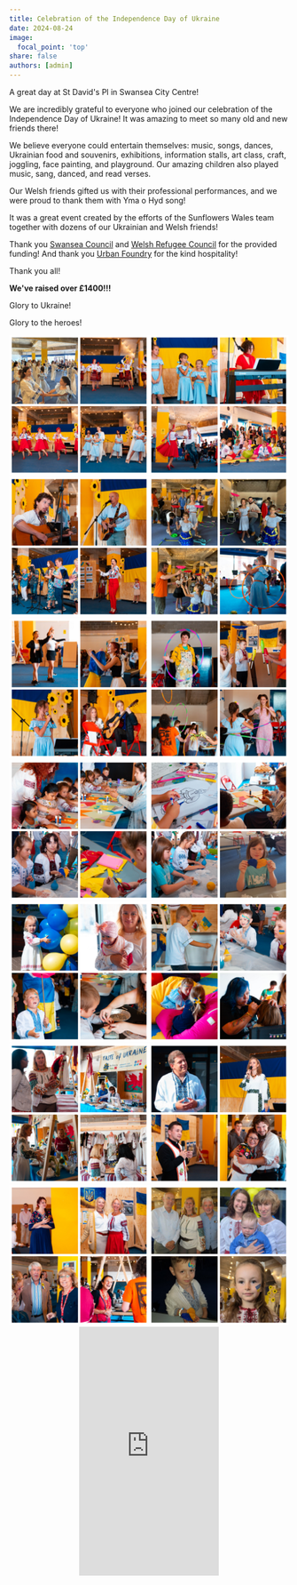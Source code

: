 ```yaml
---
title: Celebration of the Independence Day of Ukraine
date: 2024-08-24
image:
  focal_point: 'top'
share: false
authors: [admin]
---
```


A great day at St David's Pl in Swansea City Centre!

<!--more-->

We are incredibly grateful to everyone who joined our celebration of the Independence Day of Ukraine! It was amazing to meet so many old and new friends there! 

We believe everyone could entertain themselves: music, songs, dances, Ukrainian food and souvenirs, exhibitions, information stalls, art class, craft, joggling, face painting, and playground. Our amazing children also played music, sang, danced, and read verses. 

Our Welsh friends gifted us with their professional performances, and we were proud to thank them with Yma o Hyd song!

It was a great event created by the efforts of the Sunflowers Wales team together with dozens of our Ukrainian and Welsh friends!

Thank you <a href="https://www.swansea.gov.uk/" target="_blank">Swansea Council</a> and <a href="https://wrc.wales/" target="_blank">Welsh Refugee Council</a> for the provided funding! And thank you <a href="https://www.urbanfoundry.co.uk/" target="_blank">Urban Foundry</a> for the kind hospitality!

Thank you all!

**We've raised over £1400!!!**

Glory to Ukraine!

Glory to the heroes!



<div style="margin-top: 0;"><img src="ID2024-1.jpg" alt="ID2024-1" width="50%" style="display: inline; margin-top: 0;"/><img src="ID2024-4.jpg" alt="ID2024-4" width="50%" style="display: inline; margin-top: 0;"/></div>

<div style="margin-top: 0;"><img src="ID2024-3.jpg" alt="ID2024-3" width="50%" style="display: inline; margin-top: 0;"/><img src="ID2024-5.jpg" alt="ID2024-5" width="50%" style="display: inline; margin-top: 0;"/></div>

<div style="margin-top: 0;"><img src="ID2024-2.jpg" alt="ID2024-2" width="50%" style="display: inline; margin-top: 0;"/><img src="ID2024-6.jpg" alt="ID2024-6" width="50%" style="display: inline; margin-top: 0;"/></div>

<div style="margin-top: 0;"><img src="ID2024-7.jpg" alt="ID2024-7" width="50%" style="display: inline; margin-top: 0;"/><img src="ID2024-8.jpg" alt="ID2024-8" width="50%" style="display: inline; margin-top: 0;"/></div>

<div style="margin-top: 0;"><img src="ID2024-9.jpg" alt="ID2024-9" width="50%" style="display: inline; margin-top: 0;"/><img src="ID2024-10.jpg" alt="ID2024-10" width="50%" style="display: inline; margin-top: 0;"/></div>

<div style="margin-top: 0;"><img src="ID2024-11.jpg" alt="ID2024-11" width="50%" style="display: inline; margin-top: 0;"/><img src="ID2024-12.jpg" alt="ID2024-12" width="50%" style="display: inline; margin-top: 0;"/></div>

<div style="margin-top: 0;"><img src="ID2024-13.jpg" alt="ID2024-13" width="50%" style="display: inline; margin-top: 0;"/><img src="ID2024-14.jpg" alt="ID2024-14" width="50%" style="display: inline; margin-top: 0;"/></div>

<div style="display: flex; justify-content: center; align-items: center; height: 100%; width: 100%;">
    <div style="position: relative; width: 50%; height: 0; padding-bottom: 88.89%;">
        <iframe src="https://youtube.com/embed/0ozlLNJugLI?si=CNqrXJq6Ddv5xFdA" style="position: absolute; top: 0; left: 0; width: 100%; height: 100%;" frameborder="0" allow="accelerometer; autoplay; clipboard-write; encrypted-media; gyroscope; picture-in-picture" allowfullscreen></iframe>
    </div>
</div>